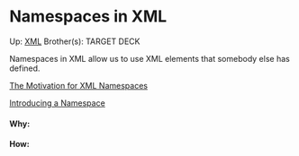 # Namespaces in XML

Up: [XML](xml)
Brother(s):
TARGET DECK

Namespaces in XML allow us to use XML elements that somebody else has defined.

[The Motivation for XML Namespaces](the_motivation_for_xml_namespaces)

[Introducing a Namespace](introducing_a_namespace)































#### Why:
#### How:









